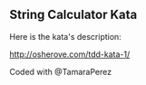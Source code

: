 String Calculator Kata
------------

Here is the kata's description:

http://osherove.com/tdd-kata-1/

Coded with @TamaraPerez